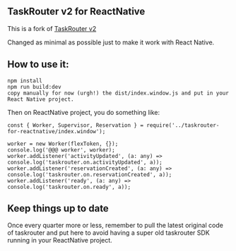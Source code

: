 ## TaskRouter v2 for ReactNative

This is a fork of [TaskRouter v2](https://github.com/twilio/twilio-taskrouter.js)

Changed as minimal as possible just to make it work with React Native.

## How to use it:

```
npm install
npm run build:dev
copy manually for now (urgh!) the dist/index.window.js and put in your React Native project.
```

Then on ReactNative project, you do something like:

```
const { Worker, Supervisor, Reservation } = require('../taskrouter-for-reactnative/index.window');

worker = new Worker(flexToken, {});
console.log('@@@ worker', worker);
worker.addListener('activityUpdated', (a: any) => console.log('taskrouter.on.activityUpdated', a));
worker.addListener('reservationCreated', (a: any) => console.log('taskrouter.on.reservationCreated', a));
worker.addListener('ready', (a: any) => console.log('taskrouter.on.ready', a));
```

## Keep things up to date

Once every quarter more or less, remember to pull the latest original code of taskrouter and put here to avoid having a super old taskrouter SDK running in your ReactNative project.
